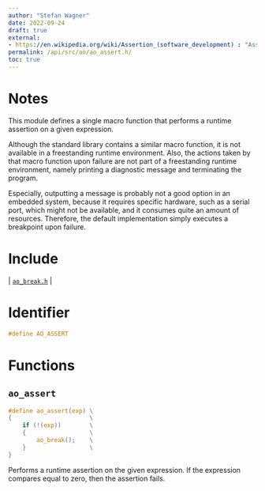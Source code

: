```yaml
---
author: "Stefan Wagner"
date: 2022-09-24
draft: true
external:
- https://en.wikipedia.org/wiki/Assertion_(software_development) : "Assertion"
permalink: /api/src/ao/ao_assert.h/
toc: true
---
```


# Notes

This module defines a single macro function that performs a runtime assertion on a given expression.

Although the standard library contains a similar macro function, it is not available in a freestanding runtime environment. Also, the actions taken by that macro function upon failure are not part of a freestanding runtime environment, namely printing a diagnostic message and terminating the program.

Especially, outputting a message is probably not a good option in an embedded system, because it requires specific hardware, such as a serial port, which might not be available, and it consumes quite an amount of resources. Therefore, the default implementation simply executes a breakpoint upon failure.

# Include

| [`ao_break.h`](ao_break.h.md) |

# Identifier

```c
#define AO_ASSERT
```

# Functions

## `ao_assert`

```c
#define ao_assert(exp) \
{                      \
    if (!(exp))        \
    {                  \
        ao_break();    \
    }                  \
}
```

Performs a runtime assertion on the given expression. If the expression compares equal to zero, then the assertion fails.
